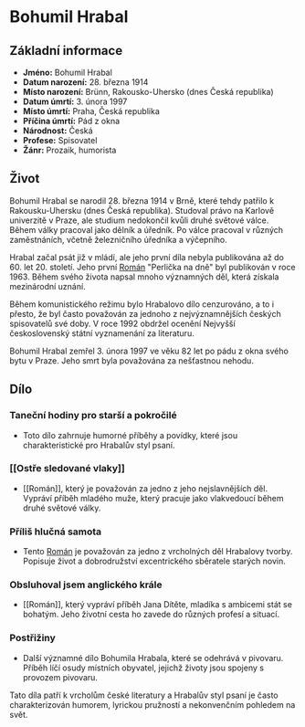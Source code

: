 # Bohumil Hrabal

## Základní informace

- **Jméno:** Bohumil Hrabal
- **Datum narození:** 28. března 1914
- **Místo narození:** Brünn, Rakousko-Uhersko (dnes Česká republika)
- **Datum úmrtí:** 3. února 1997
- **Místo úmrtí:** Praha, Česká republika
- **Příčina úmrtí:** Pád z okna
- **Národnost:** Česká
- **Profese:** Spisovatel
- **Žánr:** Prozaik, humorista

## Život

Bohumil Hrabal se narodil 28. března 1914 v Brně, které tehdy patřilo k Rakousku-Uhersku (dnes Česká republika). Studoval právo na Karlově univerzitě v Praze, ale studium nedokončil kvůli druhé světové válce. Během války pracoval jako dělník a úředník. Po válce pracoval v různých zaměstnáních, včetně železničního úředníka a výčepního.

Hrabal začal psát již v mládí, ale jeho první díla nebyla publikována až do 60. let 20. století. Jeho první [Román](Román.md) "Perlička na dně" byl publikován v roce 1963. Během svého života napsal mnoho významných děl, která získala mezinárodní uznání.

Během komunistického režimu bylo Hrabalovo dílo cenzurováno, a to i přesto, že byl často považován za jednoho z nejvýznamnějších českých spisovatelů své doby. V roce 1992 obdržel ocenění Nejvyšší československý státní vyznamenání za literaturu.

Bohumil Hrabal zemřel 3. února 1997 ve věku 82 let po pádu z okna svého bytu v Praze. Jeho smrt byla považována za nešťastnou nehodu.

## Dílo

### Taneční hodiny pro starší a pokročilé

- Toto dílo zahrnuje humorné příběhy a povídky, které jsou charakteristické pro Hrabalův styl psaní.

### [[Ostře sledované vlaky]]

- [[Román]], který je považován za jedno z jeho nejslavnějších děl. Vypráví příběh mladého muže, který pracuje jako vlakvedoucí během druhé světové války.

### Příliš hlučná samota

- Tento [Román](Román.md) je považován za jedno z vrcholných děl Hrabalovy tvorby. Popisuje život a dobrodružství excentrického sběratele starých novin.

### Obsluhoval jsem anglického krále

- [[Román]], který vypráví příběh Jana Dítěte, mladíka s ambicemi stát se bohatým. Jeho životní cesta ho zavede do různých profesí a situací.

### Postřižiny

- Další významné dílo Bohumila Hrabala, které se odehrává v pivovaru. Příběh líčí osudy místních obyvatel, jejichž životy jsou spojeny s provozem pivovaru.

Tato díla patří k vrcholům české literatury a Hrabalův styl psaní je často charakterizován humorem, lyrickou pružností a nekonvenčním pohledem na svět.